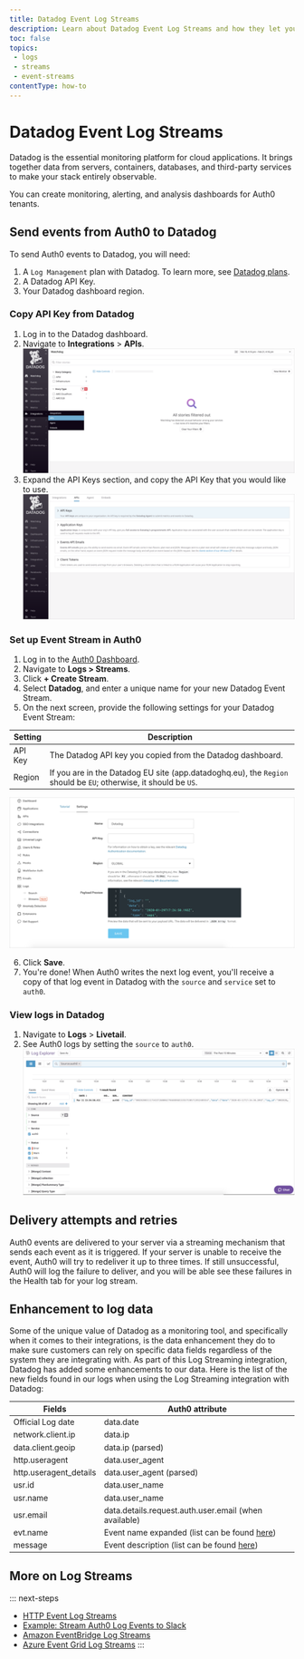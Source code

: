 ```yaml
---
title: Datadog Event Log Streams
description: Learn about Datadog Event Log Streams and how they let you export your events in near real-time to Datadog.
toc: false
topics:
 - logs
 - streams
 - event-streams
contentType: how-to
---
```


# Datadog Event Log Streams

Datadog is the essential monitoring platform for cloud applications. It brings together data from servers, containers, databases, and third-party services to make your stack entirely observable.

You can create monitoring, alerting, and analysis dashboards for Auth0 tenants.

## Send events from Auth0 to Datadog

To send Auth0 events to Datadog, you will need:

1. A `Log Management` plan with Datadog. To learn more, see [Datadog plans](https://www.datadoghq.com/pricing/).
2. A Datadog API Key.
3. Your Datadog dashboard region.

### Copy API Key from Datadog

1. Log in to the Datadog dashboard.
2. Navigate to **Integrations** > **APIs**.
![Integrations Dashboard](/media/articles/logs/datadog/tutorial-1.png)
3. Expand the API Keys section, and copy the API Key that you would like to use.
![API Keys Section](/media/articles/logs/datadog/tutorial-2.png)

### Set up Event Stream in Auth0

1. Log in to the [Auth0 Dashboard](${manage_url}).
2. Navigate to **Logs > Streams**.
3. Click **+ Create Stream**.
4. Select **Datadog**, and enter a unique name for your new Datadog Event Stream.
5. On the next screen, provide the following settings for your Datadog Event Stream:

| Setting | Description |
|---------|-------------|
| API Key | The Datadog API key you copied from the Datadog dashboard. |
| Region  | If you are in the Datadog EU site (app.datadoghq.eu), the `Region` should be `EU`; otherwise, it should be `US`. |

![Datadog Settings Form](/media/articles/logs/datadog/tutorial-3.png)

6. Click **Save**.
7. You're done! When Auth0 writes the next log event, you'll receive a copy of that log event in Datadog with the `source` and `service` set to `auth0`.

### View logs in Datadog

1. Navigate to **Logs** > **Livetail**.
2. See Auth0 logs by setting the `source` to `auth0`.
![Datadog Logs Dashboard](/media/articles/logs/datadog/tutorial-4.png)

## Delivery attempts and retries

Auth0 events are delivered to your server via a streaming mechanism that sends each event as it is triggered. If your server is unable to receive the event, Auth0 will try to redeliver it up to three times. If still unsuccessful, Auth0 will log the failure to deliver, and you will be able see these failures in the Health tab for your log stream.

## Enhancement to log data

Some of the unique value of Datadog as a monitoring tool, and specifically when it comes to their integrations, is the data enhancement they do to make sure customers can rely on specific data fields regardless of the system they are integrating with. As part of this Log Streaming integration, Datadog has added some enhancements to our data. Here is the list of the new fields found in our logs when using the Log Streaming integration with Datadog:

| Fields | Auth0 attribute |
|---------|-------------|
| Official Log date | data.date |
| network.client.ip | data.ip |
| data.client.geoip |	data.ip (parsed) |
| http.useragent |	data.user_agent |
| http.useragent_details |	data.user_agent (parsed) |
| usr.id |	data.user_name |
| usr.name |	data.user_name |
| usr.email |	data.details.request.auth.user.email (when available) |
| evt.name | Event name expanded (list can be found [here](/logs/references/log-event-type-codes)) |
| message |	Event description  (list can be found [here](/logs/references/log-event-type-codes))|


## More on Log Streams

::: next-steps
* [HTTP Event Log Streams](/logs/streams/http-event)
* [Example: Stream Auth0 Log Events to Slack](/logs/streams/http-event-to-slack)
* [Amazon EventBridge Log Streams](/logs/streams/amazon-eventbridge)
* [Azure Event Grid Log Streams](/logs/streams/azure-event-grid)
:::
